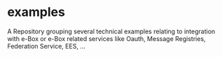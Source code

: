 # examples

A Repository grouping several technical examples relating to integration with e-Box or e-Box related services like Oauth, Message Registries, Federation Service, EES, ...

